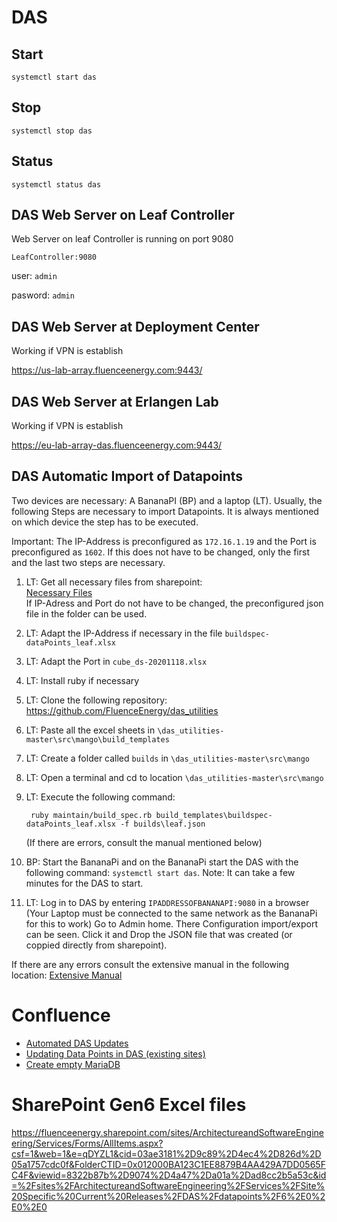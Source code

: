 # DAS

## Start
```
systemctl start das
```

## Stop
```
systemctl stop das
```

## Status
```
systemctl status das
```

## DAS Web Server on Leaf Controller
Web Server on leaf Controller is running on port 9080
```
LeafController:9080
```

user: ```admin```

pasword: ```admin```

## DAS Web Server at Deployment Center 

Working if VPN is establish

https://us-lab-array.fluenceenergy.com:9443/
  
## DAS Web Server at Erlangen Lab 

Working if VPN is establish

https://eu-lab-array-das.fluenceenergy.com:9443/

## DAS Automatic Import of Datapoints
Two devices are necessary: A BananaPI (BP) and a laptop (LT).
Usually, the following Steps are necessary to import Datapoints. It is always mentioned on which device the step has to be executed.   

Important: The IP-Address is preconfigured as `172.16.1.19` and the Port is preconfigured as `1602`. If this does not have to be changed, only the first and the last two steps are necessary.

1. LT: Get all necessary files from sharepoint:  
[Necessary Files](https://fluenceenergy.sharepoint.com/:f:/r/sites/nextgen/Shared%20Documents/Controls%20HW%20and%20SW/NextGen%20Controller%20Workstream/Documentation/Testing/DAS?csf=1&web=1&e=QY3cFb)    
If IP-Adress and Port do not have to be changed, the preconfigured json file in the folder can be used.
1. LT: Adapt the IP-Address if necessary in the file `buildspec-dataPoints_leaf.xlsx`
1. LT: Adapt the Port in `cube_ds-20201118.xlsx`
1. LT: Install ruby if necessary
1. LT: Clone the following repository: https://github.com/FluenceEnergy/das_utilities
1. LT: Paste all the excel sheets in `\das_utilities-master\src\mango\build_templates`
1. LT: Create a folder called `builds` in `\das_utilities-master\src\mango`
1. LT: Open a terminal and cd to location `\das_utilities-master\src\mango`
1. LT: Execute the following command:

        ruby maintain/build_spec.rb build_templates\buildspec-dataPoints_leaf.xlsx -f builds\leaf.json

    
 
      (If there are errors, consult the manual mentioned below)

1. BP: Start the BananaPi and on the BananaPi start the DAS with the following command: `systemctl start das`. Note: It can take a few minutes for the DAS to start.

1. LT: Log in to DAS by entering `IPADDRESSOFBANANAPI:9080` in a browser (Your Laptop must be connected to the same network as the BananaPi for this to work) Go to Admin home. There Configuration import/export can be seen. Click it and Drop the JSON file that was created (or coppied directly from sharepoint).

If there are any errors consult the extensive manual in the following location: 
[Extensive Manual](https://fluenceenergy.atlassian.net/wiki/spaces/APD/pages/823754800/Updating+Data+Points+in+DAS+existing+sites)

# Confluence
- [Automated DAS Updates](https://fluenceenergy.atlassian.net/wiki/spaces/APD/pages/245104671/Automated+DAS+Updates+OLD+DOCUMENTATION)
- [Updating Data Points in DAS (existing sites)](https://fluenceenergy.atlassian.net/wiki/spaces/APD/pages/823754800/Updating+Data+Points+in+DAS+existing+sites)
- [Create empty MariaDB](https://fluenceenergy.atlassian.net/wiki/spaces/APD/pages/1736212627/DAS+-+Create+empty+ma+DB+ma4+test+Alamitos)

# SharePoint Gen6 Excel files
https://fluenceenergy.sharepoint.com/sites/ArchitectureandSoftwareEngineering/Services/Forms/AllItems.aspx?csf=1&web=1&e=qDYZL1&cid=03ae3181%2D9c89%2D4ec4%2D826d%2D05a1757cdc0f&FolderCTID=0x012000BA123C1EE8879B4AA429A7DD0565FC4F&viewid=8322b87b%2D9074%2D4a47%2Da01a%2Dad8cc2b5a53c&id=%2Fsites%2FArchitectureandSoftwareEngineering%2FServices%2FSite%20Specific%20Current%20Releases%2FDAS%2Fdatapoints%2F6%2E0%2E0%2E0
